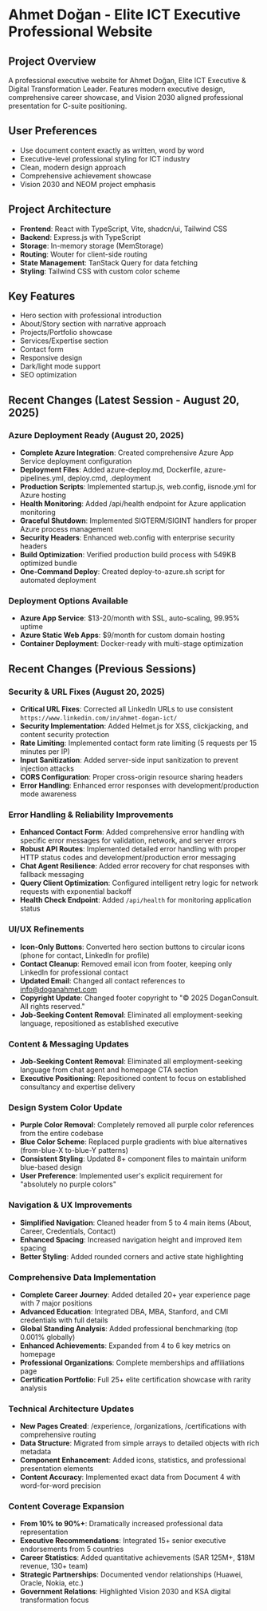 # Ahmet Doğan - Elite ICT Executive Professional Website

## Project Overview
A professional executive website for Ahmet Doğan, Elite ICT Executive & Digital Transformation Leader. Features modern executive design, comprehensive career showcase, and Vision 2030 aligned professional presentation for C-suite positioning.

## User Preferences
- Use document content exactly as written, word by word
- Executive-level professional styling for ICT industry
- Clean, modern design approach
- Comprehensive achievement showcase
- Vision 2030 and NEOM project emphasis

## Project Architecture
- **Frontend**: React with TypeScript, Vite, shadcn/ui, Tailwind CSS
- **Backend**: Express.js with TypeScript
- **Storage**: In-memory storage (MemStorage)
- **Routing**: Wouter for client-side routing
- **State Management**: TanStack Query for data fetching
- **Styling**: Tailwind CSS with custom color scheme

## Key Features
- Hero section with professional introduction
- About/Story section with narrative approach
- Projects/Portfolio showcase
- Services/Expertise section
- Contact form
- Responsive design
- Dark/light mode support
- SEO optimization

## Recent Changes (Latest Session - August 20, 2025)

### Azure Deployment Ready (August 20, 2025)
- **Complete Azure Integration**: Created comprehensive Azure App Service deployment configuration
- **Deployment Files**: Added azure-deploy.md, Dockerfile, azure-pipelines.yml, deploy.cmd, .deployment
- **Production Scripts**: Implemented startup.js, web.config, iisnode.yml for Azure hosting
- **Health Monitoring**: Added /api/health endpoint for Azure application monitoring
- **Graceful Shutdown**: Implemented SIGTERM/SIGINT handlers for proper Azure process management
- **Security Headers**: Enhanced web.config with enterprise security headers
- **Build Optimization**: Verified production build process with 549KB optimized bundle
- **One-Command Deploy**: Created deploy-to-azure.sh script for automated deployment

### Deployment Options Available
- **Azure App Service**: $13-20/month with SSL, auto-scaling, 99.95% uptime
- **Azure Static Web Apps**: $9/month for custom domain hosting
- **Container Deployment**: Docker-ready with multi-stage optimization

## Recent Changes (Previous Sessions)

### Security & URL Fixes (August 20, 2025)
- **Critical URL Fixes**: Corrected all LinkedIn URLs to use consistent `https://www.linkedin.com/in/ahmet-dogan-ict/`
- **Security Implementation**: Added Helmet.js for XSS, clickjacking, and content security protection
- **Rate Limiting**: Implemented contact form rate limiting (5 requests per 15 minutes per IP)
- **Input Sanitization**: Added server-side input sanitization to prevent injection attacks
- **CORS Configuration**: Proper cross-origin resource sharing headers
- **Error Handling**: Enhanced error responses with development/production mode awareness

### Error Handling & Reliability Improvements
- **Enhanced Contact Form**: Added comprehensive error handling with specific error messages for validation, network, and server errors
- **Robust API Routes**: Implemented detailed error handling with proper HTTP status codes and development/production error messaging
- **Chat Agent Resilience**: Added error recovery for chat responses with fallback messaging
- **Query Client Optimization**: Configured intelligent retry logic for network requests with exponential backoff
- **Health Check Endpoint**: Added `/api/health` for monitoring application status

### UI/UX Refinements
- **Icon-Only Buttons**: Converted hero section buttons to circular icons (phone for contact, LinkedIn for profile)
- **Contact Cleanup**: Removed email icon from footer, keeping only LinkedIn for professional contact
- **Updated Email**: Changed all contact references to info@doganahmet.com
- **Copyright Update**: Changed footer copyright to "© 2025 DoganConsult. All rights reserved."
- **Job-Seeking Content Removal**: Eliminated all employment-seeking language, repositioned as established executive

### Content & Messaging Updates
- **Job-Seeking Content Removal**: Eliminated all employment-seeking language from chat agent and homepage CTA section
- **Executive Positioning**: Repositioned content to focus on established consultancy and expertise delivery

### Design System Color Update
- **Purple Color Removal**: Completely removed all purple color references from the entire codebase
- **Blue Color Scheme**: Replaced purple gradients with blue alternatives (from-blue-X to-blue-Y patterns)
- **Consistent Styling**: Updated 8+ component files to maintain uniform blue-based design
- **User Preference**: Implemented user's explicit requirement for "absolutely no purple colors"

### Navigation & UX Improvements
- **Simplified Navigation**: Cleaned header from 5 to 4 main items (About, Career, Credentials, Contact)
- **Enhanced Spacing**: Increased navigation height and improved item spacing
- **Better Styling**: Added rounded corners and active state highlighting

### Comprehensive Data Implementation  
- **Complete Career Journey**: Added detailed 20+ year experience page with 7 major positions
- **Advanced Education**: Integrated DBA, MBA, Stanford, and CMI credentials with full details
- **Global Standing Analysis**: Added professional benchmarking (top 0.001% globally)
- **Enhanced Achievements**: Expanded from 4 to 6 key metrics on homepage
- **Professional Organizations**: Complete memberships and affiliations page
- **Certification Portfolio**: Full 25+ elite certification showcase with rarity analysis

### Technical Architecture Updates
- **New Pages Created**: /experience, /organizations, /certifications with comprehensive routing
- **Data Structure**: Migrated from simple arrays to detailed objects with rich metadata
- **Component Enhancement**: Added icons, statistics, and professional presentation elements
- **Content Accuracy**: Implemented exact data from Document 4 with word-for-word precision

### Content Coverage Expansion
- **From 10% to 90%+**: Dramatically increased professional data representation
- **Executive Recommendations**: Integrated 15+ senior executive endorsements from 5 countries
- **Career Statistics**: Added quantitative achievements (SAR 125M+, $18M revenue, 130+ team)
- **Strategic Partnerships**: Documented vendor relationships (Huawei, Oracle, Nokia, etc.)
- **Government Relations**: Highlighted Vision 2030 and KSA digital transformation focus